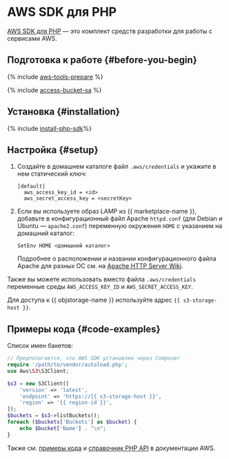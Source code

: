 # AWS SDK для PHP

[AWS SDK для PHP](https://aws.amazon.com/ru/sdk-for-php/) — это комплект средств разработки для работы с сервисами AWS.

## Подготовка к работе {#before-you-begin}

{% include [aws-tools-prepare](../../_includes/aws-tools/aws-tools-prepare.md) %}

{% include [access-bucket-sa](../../_includes/storage/access-bucket-sa.md) %}

## Установка {#installation}

{% include [install-php-sdk](../../_includes/aws-tools/install-php-sdk.md)%}

## Настройка {#setup}

1. Создайте в домашнем каталоге файл `.aws/credentials` и укажите в нем статический ключ:

   ```
   [default]
     aws_access_key_id = <id>
     aws_secret_access_key = <secretKey>
   ```

1. Если вы используете образ LAMP из {{ marketplace-name }}, добавьте в конфигурационный файл Apache `httpd.conf` (для Debian и Ubuntu — `apache2.conf`) переменную окружения `HOME` с указанием на домашний каталог:

   ```
   SetEnv HOME <домашний каталог>
   ```
   
   Подробнее о расположении и названии конфигурационного файла Apache для разных ОС см. на [Apache HTTP Server Wiki](https://cwiki.apache.org/confluence/display/HTTPD/DistrosDefaultLayout).

Также вы можете использовать вместо файла `.aws/credentials` переменные среды `AWS_ACCESS_KEY_ID` и `AWS_SECRET_ACCESS_KEY`.

Для доступа к {{ objstorage-name }} используйте адрес `{{ s3-storage-host }}`.

## Примеры кода {#code-examples}

Список имен бакетов:

```php
// Предполагается, что AWS SDK установлен через Composer
require '/path/to/vendor/autoload.php';
use Aws\S3\S3Client;

$s3 = new S3Client([
    'version' => 'latest',
    'endpoint' => 'https://{{ s3-storage-host }}',
    'region' => '{{ region-id }}',
]);
$buckets = $s3->listBuckets();
foreach ($buckets['Buckets'] as $bucket) {
    echo $bucket['Name'] . "\n";
}
```

Также см. [примеры кода](https://docs.aws.amazon.com/sdk-for-php/v3/developer-guide/s3-examples.html) и [справочник PHP API](https://docs.aws.amazon.com/aws-sdk-php/v3/api/index.html) в документации AWS.